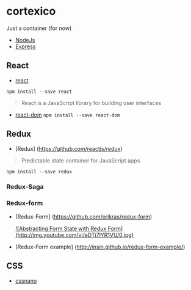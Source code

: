 # cortexico
Just a container (for now)

* [NodeJs](https://nodejs.org)
* [Express](http://expressjs.com/)


## React
* [react](https://github.com/facebook/react)

`npm install --save react`

>  React is a JavaScript library for building user interfaces

* [react-dom](https://www.npmjs.com/package/react-dom)
`npm install --save react-dom`


## Redux

* [Redux] (https://github.com/reactjs/redux)

>  Predictable state container for JavaScript apps

`npm install --save redux`

### Redux-Saga


### Redux-form
* [Redux-Form] (https://github.com/erikras/redux-form)

  [![Abstracting Form State with Redux Form] (http://img.youtube.com/vi/eDTi7lYR1VU/0.jpg)](http://www.youtube.com/watch?v=eDTi7lYR1VU "Abstracting Form State with Redux Form")

* [Redux-Form example] (http://insin.github.io/redux-form-example/)

## CSS
* [cssnano](https://github.com/ben-eb/cssnano)
